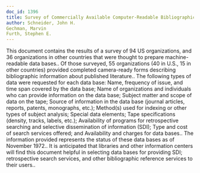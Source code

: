 ```yaml
---
doc_id: 1396
title: Survey of Commercially Available Computer-Readable Bibliographic Data Bases
author: Schneider, John H.
Gechman, Marvin
Furth, Stephen E.
---
```


This document contains the results of a survey of 94 US organizations, 
and 36 organizations in other countries that were thought to prepare 
machine-readable data bases.. Of those surveyed, 55 organizations (40 in U.S., 
15 in other countries) provided completed camera-ready forms describing
bibliographic information about published literature..
   The following types of data were requested for each data base:  Name, 
frequency of issue, and time span covered by the data base; Name of 
organizations and individuals who can provide information on the data base;
Subject matter and scope of data on the tape; Source of information in the 
data base (journal articles, reports, patents, monographs, etc.); Method(s)
used for indexing or other types of subject analysis; Special data elements;
Tape specifications (density, tracks, labels, etc.); Availability of programs
for retrospective searching and selective dissemination of information (SDI); 
Type and cost of search services offered; and Availability and charges for data
bases.. The information provided represents the status of these data bases as 
of November 1972..
   It is anticipated that libraries and other information centers will find
this document helpful in selecting data bases for providing SDI; retrospective
search services, and other bibliographic reference services to their users..